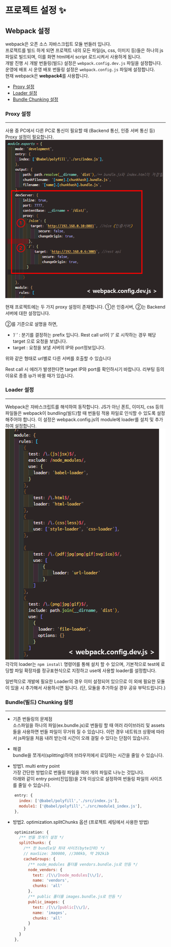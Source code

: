 # 프로젝트 설정 :sparkles:


## Webpack 설정
webpack은 오픈 소스 자바스크립트 모듈 번들러 입니다.  
프로젝트를 빌드 하게 되면 프로젝트 내의 모든 파일(js, css, 이미지 등)들은 하나의 js파일로 빌드되며, 이를 화면 html에서 script 로드시켜서 사용하게 됩니다.  
개발 진행 시 개발 번들링(빌드) 설정은 `webpack.config.dev.js` 파일을 설정합니다.  
운영에 배포 시 운영 배포 번들링 설정은 `webpack.config.js` 파일에 설정합니다.  
현재 webpack은 **webpack4**를 사용합니다.  
* [Proxy 설정](#Proxy-설정)  
* [Loader 설정](#Loader-설정)  
* [Bundle Chunking 설정](#Bundle-Chunking-설정)  

### Proxy 설정
---------------------------
사용 중 PC에서 다른 PC로 통신이 필요할 때 (Backend 통신, 인증 서버 통신 등) Proxy 설정이 필요합니다.
![proxt_setting](./img/project_setting_proxy_setting.png)

현재 프로젝트에는 두 가지 proxy 설정이 존재합니다.
①은 인증서버, ②는 Backend 서버에 대한 설정입니다.

②를 기준으로 설명을 하면,
- ‘/ ’ : 분기를 결정하는 prefix 입니다. 
         Rest call url이 ‘/’ 로 시작하는 경우 해당 target
         으로 요청을 보냅니다.
- target : 요청을 보낼 서버의 IP와 port정보입니다.

위와 같은 형태로 url별로 다른 서버를 호출할 수 있습니다

Rest call 시 에러가 발생한다면 target IP와 port를 확인하시기 바랍니다. 리부팅 등의 이유로 종종 ip가 바뀔 때가 있습니다.

### Loader 설정
---------------------------
Webpack은 자바스크립트를 해석하여 동작합니다. JS가 아닌 폰트, 이미지, css 등의 파일들은 webpack이 bundling(빌드)할 때 번들링 적용 파일로 인식할 수 있도록 설정해주어야 합니다. 이 설정은 webpack.config.js의 module에 loader를 설치 및 추가하여 설정합니다.  
![module_setting](./img/project_setting_module_setting.png)  
각각의 loader는 `npm install` 명령어를 통해 설치 할 수 있으며, 기본적으로 test에 로딩할 파일 확장자를 정규표현식으로 지정하고 use에 사용할 loader를 설정합니다.

일반적으로 개발에 필요한 Loader의 경우 이미 설정되어 있으므로 이 외에 필요한 모듈이 있을 시 추가해서 사용하시면 됩니다.
(단, 모듈을 추가하실 경우 공유 부탁드립니다.) 

### Bundle(빌드) Chunking 설정
---------------------------
* 기존 번들링의 문제점  
소스파일을 하나의 파일(ex.bundle.js)로 번들링 할 때 여러 라이브러리 및 assets들을 사용하면 번들 파일이 무거워 질 수 있습니다. 이런 경우 네트워크 상황에 따라서 js파일을 처음 내려 받는데 시간이 오래 걸릴 수 있다는 단점이 있습니다.

* 해결  
bundle을 쪼개서(splitting)하여 브라우저에서 로딩하는 시간을 줄일 수 있습니다.

* 방법1. multi entry point  
가장 간단한 방법으로 번들링 파일을 여러 개의 파일로 나누는 것입니다.  
아래와 같이 entry point(진입점)을 2개 이상으로 설정하여 번들링 파일의 사이즈를 줄일 수 있습니다. 
```js
    entry: {
      index: ['@babel/polyfill','./src/index.js'],
      module1: ['@babel/polyfill','./src/module1_index.js'],
    },
````

* 방법2. optimization.splitChunks 옵션 (프로젝트 세팅에서 사용한 방법)
```js
    optimization: {
      /** 번들 쪼개기 설정 */
      splitChunks: {
        /** 한 bundle당 최대 사이즈(byte단위) */
        // maxSize: 300000, //300kb, 약 292kib
        cacheGroups: {
          /** node_modules 폴더를 vendors.bundle.js로 만듬 */
          node_vendors: {
            test: /[\\/]node_modules[\\/]/,
            name: 'vendors',
            chunks: 'all'
          },
          /** public 폴더를 images.bundle.js로 만듬 */
          public_images: {
            test: /[\\/]public[\\/]/,
            name: 'images',
            chunks: 'all'
          }
        }
      }
    },
```
